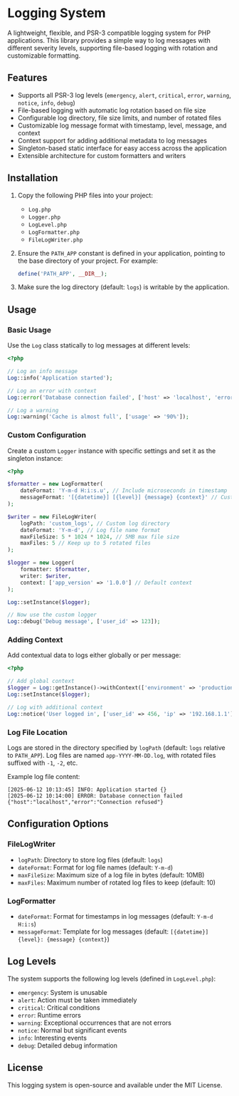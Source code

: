 # Logging System

A lightweight, flexible, and PSR-3 compatible logging system for PHP applications. This library provides a simple way to log messages with different severity levels, supporting file-based logging with rotation and customizable formatting.

## Features
- Supports all PSR-3 log levels (`emergency`, `alert`, `critical`, `error`, `warning`, `notice`, `info`, `debug`)
- File-based logging with automatic log rotation based on file size
- Configurable log directory, file size limits, and number of rotated files
- Customizable log message format with timestamp, level, message, and context
- Context support for adding additional metadata to log messages
- Singleton-based static interface for easy access across the application
- Extensible architecture for custom formatters and writers

## Installation

1. Copy the following PHP files into your project:
   - `Log.php`
   - `Logger.php`
   - `LogLevel.php`
   - `LogFormatter.php`
   - `FileLogWriter.php`

2. Ensure the `PATH_APP` constant is defined in your application, pointing to the base directory of your project. For example:
   ```php
   define('PATH_APP', __DIR__);
   ```

3. Make sure the log directory (default: `logs`) is writable by the application.

## Usage

### Basic Usage
Use the `Log` class statically to log messages at different levels:

```php
<?php

// Log an info message
Log::info('Application started');

// Log an error with context
Log::error('Database connection failed', ['host' => 'localhost', 'error' => 'Connection refused']);

// Log a warning
Log::warning('Cache is almost full', ['usage' => '90%']);
```

### Custom Configuration
Create a custom `Logger` instance with specific settings and set it as the singleton instance:

```php
<?php

$formatter = new LogFormatter(
    dateFormat: 'Y-m-d H:i:s.u', // Include microseconds in timestamp
    messageFormat: '[{datetime}] [{level}] {message} {context}' // Custom format
);

$writer = new FileLogWriter(
    logPath: 'custom_logs', // Custom log directory
    dateFormat: 'Y-m-d', // Log file name format
    maxFileSize: 5 * 1024 * 1024, // 5MB max file size
    maxFiles: 5 // Keep up to 5 rotated files
);

$logger = new Logger(
    formatter: $formatter,
    writer: $writer,
    context: ['app_version' => '1.0.0'] // Default context
);

Log::setInstance($logger);

// Now use the custom logger
Log::debug('Debug message', ['user_id' => 123]);
```

### Adding Context
Add contextual data to logs either globally or per message:

```php
<?php 

// Add global context
$logger = Log::getInstance()->withContext(['environment' => 'production']);
Log::setInstance($logger);

// Log with additional context
Log::notice('User logged in', ['user_id' => 456, 'ip' => '192.168.1.1']);
```

### Log File Location
Logs are stored in the directory specified by `logPath` (default: `logs` relative to `PATH_APP`). Log files are named `app-YYYY-MM-DD.log`, with rotated files suffixed with `-1`, `-2`, etc.

Example log file content:
```
[2025-06-12 10:13:45] INFO: Application started {}
[2025-06-12 10:14:00] ERROR: Database connection failed {"host":"localhost","error":"Connection refused"}
```

## Configuration Options

### FileLogWriter
- `logPath`: Directory to store log files (default: `logs`)
- `dateFormat`: Format for log file names (default: `Y-m-d`)
- `maxFileSize`: Maximum size of a log file in bytes (default: 10MB)
- `maxFiles`: Maximum number of rotated log files to keep (default: 10)

### LogFormatter
- `dateFormat`: Format for timestamps in log messages (default: `Y-m-d H:i:s`)
- `messageFormat`: Template for log messages (default: `[{datetime}] {level}: {message} {context}`)

## Log Levels
The system supports the following log levels (defined in `LogLevel.php`):
- `emergency`: System is unusable
- `alert`: Action must be taken immediately
- `critical`: Critical conditions
- `error`: Runtime errors
- `warning`: Exceptional occurrences that are not errors
- `notice`: Normal but significant events
- `info`: Interesting events
- `debug`: Detailed debug information

## License
This logging system is open-source and available under the MIT License.